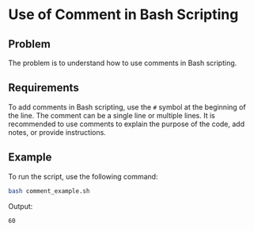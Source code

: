 # Use of Comment in Bash Scripting

## Problem

The problem is to understand how to use comments in Bash scripting.

## Requirements

To add comments in Bash scripting, use the `#` symbol at the beginning of the line. The comment can be a single line or multiple lines. It is recommended to use comments to explain the purpose of the code, add notes, or provide instructions.

## Example

To run the script, use the following command:

```bash
bash comment_example.sh
```

Output:

```bash
60
```

